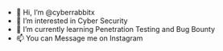 - 👋 Hi, I’m @cyberrabbitx
- 👀 I’m interested in Cyber Security
- 🌱 I’m currently learning Penetration Testing and Bug Bounty
- 📫 You can Message me on Instagram 

<!---
cyberrabbitx/cyberrabbitx is a ✨ special ✨ repository because its `README.md` (this file) appears on your GitHub profile.
You can click the Preview link to take a look at your changes.
--->
